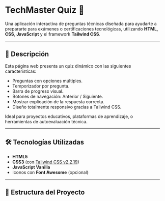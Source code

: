 # TechMaster Quiz 🧠



Una aplicación interactiva de preguntas técnicas diseñada para ayudarte a prepararte para exámenes o certificaciones tecnológicas, utilizando **HTML**, **CSS**, **JavaScript** y el framework **Tailwind CSS**.

---

## 📌 Descripción

Esta página web presenta un quiz dinámico con las siguientes características:

- Preguntas con opciones múltiples.
- Temporizador por pregunta.
- Barra de progreso visual.
- Botones de navegación: Anterior / Siguiente.
- Mostrar explicación de la respuesta correcta.
- Diseño totalmente responsivo gracias a Tailwind CSS.

Ideal para proyectos educativos, plataformas de aprendizaje, o herramientas de autoevaluación técnica.

---

## 🛠️ Tecnologías Utilizadas

- **HTML5**
- **CSS3** (con [Tailwind CSS v2.2.19](https://tailwindcss.com/))
- **JavaScript Vanilla**
- Iconos con **Font Awesome** (opcional)

---

## 📁 Estructura del Proyecto
